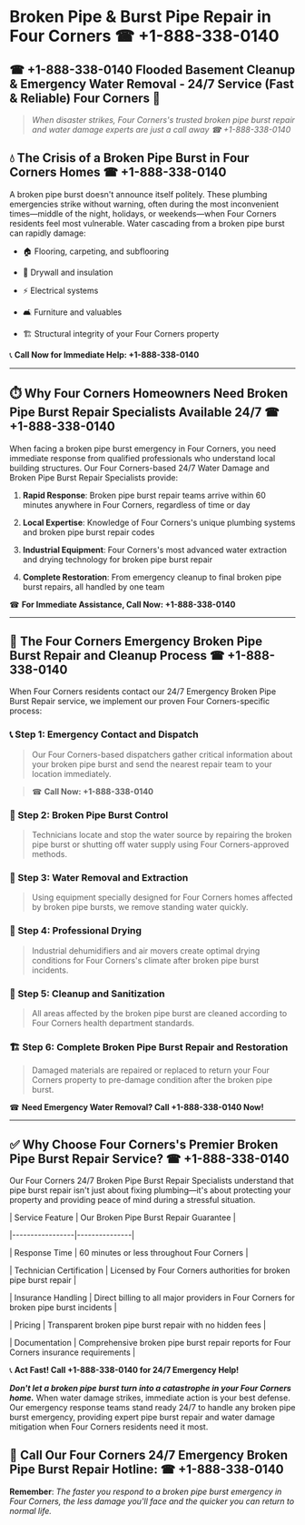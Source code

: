 # Broken Pipe & Burst Pipe Repair in Four Corners ☎ +1-888-338-0140  
## ☎ +1-888-338-0140 Flooded Basement Cleanup & Emergency Water Removal - 24/7 Service (Fast & Reliable) Four Corners 🚨  

> *When disaster strikes, Four Corners's trusted broken pipe burst repair and water damage experts are just a call away ☎ +1-888-338-0140*  

## 💧 The Crisis of a Broken Pipe Burst in Four Corners Homes ☎ +1-888-338-0140  

A broken pipe burst doesn't announce itself politely. These plumbing emergencies strike without warning, often during the most inconvenient times—middle of the night, holidays, or weekends—when Four Corners residents feel most vulnerable. Water cascading from a broken pipe burst can rapidly damage:  

* 🏠 Flooring, carpeting, and subflooring  
* 🧱 Drywall and insulation  
* ⚡ Electrical systems  
* 🛋️ Furniture and valuables  
* 🏗️ Structural integrity of your Four Corners property  

📞 **Call Now for Immediate Help: +1-888-338-0140**  

---  

## ⏱️ Why Four Corners Homeowners Need Broken Pipe Burst Repair Specialists Available 24/7 ☎ +1-888-338-0140  

When facing a broken pipe burst emergency in Four Corners, you need immediate response from qualified professionals who understand local building structures. Our Four Corners-based 24/7 Water Damage and Broken Pipe Burst Repair Specialists provide:  

1. **Rapid Response**: Broken pipe burst repair teams arrive within 60 minutes anywhere in Four Corners, regardless of time or day  
2. **Local Expertise**: Knowledge of Four Corners's unique plumbing systems and broken pipe burst repair codes  
3. **Industrial Equipment**: Four Corners's most advanced water extraction and drying technology for broken pipe burst repair  
4. **Complete Restoration**: From emergency cleanup to final broken pipe burst repairs, all handled by one team  

☎ **For Immediate Assistance, Call Now: +1-888-338-0140**  

---  

## 🔧 The Four Corners Emergency Broken Pipe Burst Repair and Cleanup Process ☎ +1-888-338-0140  

When Four Corners residents contact our 24/7 Emergency Broken Pipe Burst Repair service, we implement our proven Four Corners-specific process:  

### 📞 Step 1: Emergency Contact and Dispatch  
> Our Four Corners-based dispatchers gather critical information about your broken pipe burst and send the nearest repair team to your location immediately.  
> ☎ **Call Now: +1-888-338-0140**  

### 🚿 Step 2: Broken Pipe Burst Control  
> Technicians locate and stop the water source by repairing the broken pipe burst or shutting off water supply using Four Corners-approved methods.  

### 🌊 Step 3: Water Removal and Extraction  
> Using equipment specially designed for Four Corners homes affected by broken pipe bursts, we remove standing water quickly.  

### 💨 Step 4: Professional Drying  
> Industrial dehumidifiers and air movers create optimal drying conditions for Four Corners's climate after broken pipe burst incidents.  

### 🧼 Step 5: Cleanup and Sanitization  
> All areas affected by the broken pipe burst are cleaned according to Four Corners health department standards.  

### 🏗️ Step 6: Complete Broken Pipe Burst Repair and Restoration  
> Damaged materials are repaired or replaced to return your Four Corners property to pre-damage condition after the broken pipe burst.  

☎ **Need Emergency Water Removal? Call +1-888-338-0140 Now!**  

---  

## ✅ Why Choose Four Corners's Premier Broken Pipe Burst Repair Service? ☎ +1-888-338-0140  

Our Four Corners 24/7 Broken Pipe Burst Repair Specialists understand that pipe burst repair isn't just about fixing plumbing—it's about protecting your property and providing peace of mind during a stressful situation.  

| Service Feature | Our Broken Pipe Burst Repair Guarantee |  
|-----------------|---------------|  
| Response Time | 60 minutes or less throughout Four Corners |  
| Technician Certification | Licensed by Four Corners authorities for broken pipe burst repair |  
| Insurance Handling | Direct billing to all major providers in Four Corners for broken pipe burst incidents |  
| Pricing | Transparent broken pipe burst repair with no hidden fees |  
| Documentation | Comprehensive broken pipe burst repair reports for Four Corners insurance requirements |  

📞 **Act Fast! Call +1-888-338-0140 for 24/7 Emergency Help!**  

***Don't let a broken pipe burst turn into a catastrophe in your Four Corners home.*** When water damage strikes, immediate action is your best defense. Our emergency response teams stand ready 24/7 to handle any broken pipe burst emergency, providing expert pipe burst repair and water damage mitigation when Four Corners residents need it most.  

## 📱 Call Our Four Corners 24/7 Emergency Broken Pipe Burst Repair Hotline: ☎ +1-888-338-0140  

**Remember**: *The faster you respond to a broken pipe burst emergency in Four Corners, the less damage you'll face and the quicker you can return to normal life.*